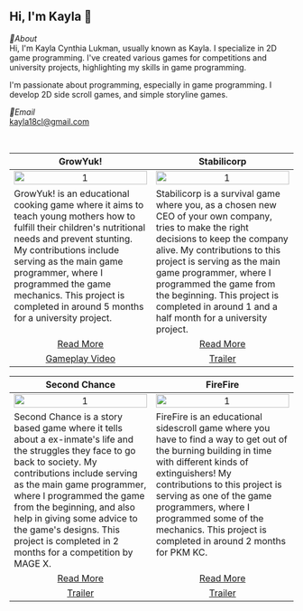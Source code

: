Hi, I'm Kayla 👋
---
*📌About* <br>
Hi, I'm Kayla Cynthia Lukman, usually known as Kayla. I specialize in 2D game programming. I've created various games for competitions and university projects, highlighting my skills in game programming.

I'm passionate about programming, especially in game programming. I develop 2D side scroll games, and simple storyline games.

*📩Email* <br>
kayla18cl@gmail.com

<br>

<table width="100%">
  <thead>
    <tr>
      <th width="50%" align="center"><a>GrowYuk!</a></th> <!--title-->
      <th width="50%" align="center"><a>Stabilicorp</a></th> <!--title-->
    </tr>
  </thead>
  <tbody>
    <tr>
      <td align="center">
        <img src="https://github.com/user-attachments/assets/845029eb-1805-43c8-920e-d0dd0433405b" alt="1" style="width:100%;height:auto;">
      </td>
      <td align="center">
        <img src="https://github.com/user-attachments/assets/b3fa9853-8568-4eba-9ee1-535bb0755bdd" alt="1" style="width:100%;height:auto;">
      </td>
    </tr>
    <tr>
      <td valign="text-top">GrowYuk! is an educational cooking game where it aims to teach young mothers how to fulfill their children's nutritional needs and prevent stunting. My contributions include serving as the main game programmer, where I programmed the game mechanics. This project is completed in around 5 months for a university project.</td> <!--desc-->
      <td valign="text-top">Stabilicorp is a survival game where you, as a chosen new CEO of your own company, tries to make the right decisions to keep the company alive. My contributions to this project is serving as the main game programmer, where I programmed the game from the beginning. This project is completed in around 1 and a half month for a university project.</td> <!--desc-->
    </tr>
    <tr>
      <td align="center"><a href="https://github.com/KaylaCynthia/SEProject">Read More</a></td> <!--link1-->
      <td align="center"><a href="https://github.com/Sightyyy/Stabilicorp">Read More</a></td> <!--link2-->
    </tr>
    <tr>
      <td align="center"><a href="https://drive.google.com/file/d/143gmU0gfbIrlnpHUEtJuc0XyaunbHtJO/view?usp=sharing">Gameplay Video</a></td> <!--link1-->
      <td align="center"><a href="https://github.com/user-attachments/assets/b3fa9853-8568-4eba-9ee1-535bb0755bdd">Trailer</a></td> <!--link2-->
    </tr>
  </tbody>
</table>

<table width="100%">
  <thead>
    <tr>
      <th width="50%" align="center"><a>Second Chance</a></th> <!--title-->
      <th width="50%" align="center"><a>FireFire</a></th> <!--title-->
    </tr>
  </thead>
  <tbody>
    <tr>
      <td align="center">
        <img src="https://github.com/user-attachments/assets/4bef118e-cb04-4ec3-ab3e-67e2c8c02710" alt="1" style="width:100%;height:auto;">
      </td>
      <td align="center">
        <img src="https://github.com/user-attachments/assets/6f438cdf-6778-4b36-87f2-511fe662add6" alt="1" style="width:100%;height:auto;">
      </td>
    </tr>
    <tr>
      <td valign="text-top">Second Chance is a story based game where it tells about a ex-inmate's life and the struggles they face to go back to society. My contributions include serving as the main game programmer, where I programmed the game from the beginning, and also help in giving some advice to the game's designs. This project is completed in 2 months for a competition by MAGE X.</td> <!--desc-->
      <td valign="text-top">FireFire is an educational sidescroll game where you have to find a way to get out of the burning building in time with different kinds of extinguishers! My contributions to this project is serving as one of the game programmers, where I programmed some of the mechanics. This project is completed in around 2 months for PKM KC.</td> <!--desc-->
    </tr>
    <tr>
      <td align="center"><a href="https://github.com/KaylaCynthia/SecondChance">Read More</a></td> <!--link1-->
      <td align="center"><a href="https://github.com/Revcy/BGDC-PKM2024">Read More</a></td> <!--link2-->
    </tr>
    <tr>
      <td align="center"><a href="https://youtu.be/P3GypmFbVUo?si=-fzdLrv_L9rktAt0">Trailer</a></td> <!--link1-->
      <td align="center"><a href="https://github.com/user-attachments/assets/6f438cdf-6778-4b36-87f2-511fe662add6">Trailer</a></td> <!--link2-->
    </tr>
  </tbody>
</table>


<br>
